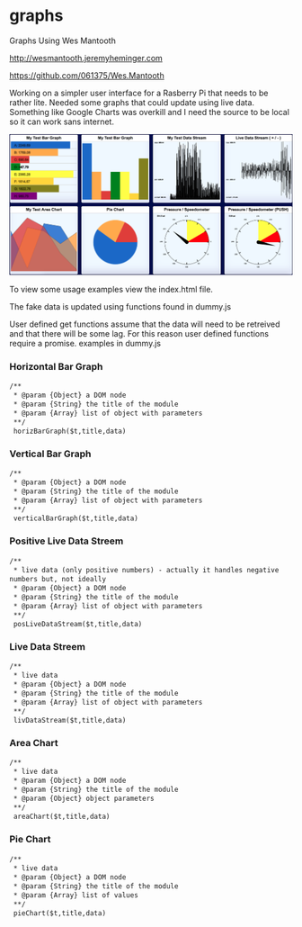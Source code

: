 # graphs
Graphs Using Wes Mantooth

http://wesmantooth.jeremyheminger.com

https://github.com/061375/Wes.Mantooth

Working on a simpler user interface for a Rasberry Pi that needs to be rather lite.
Needed some graphs that could update using live data.
Something like Google Charts was overkill and I need the source to be local so it can work sans internet.

![alt text](https://github.com/061375/graphs/blob/master/graphs-v5.png?raw=true "Screenshot v2")

To view some usage examples view the index.html file.

The fake data is updated using functions found in dummy.js

User defined get functions assume that the data will need to be retreived and that there will be some lag. For this reason user defined functions require a promise. examples in dummy.js

### Horizontal Bar Graph
```
/** 
 * @param {Object} a DOM node
 * @param {String} the title of the module
 * @param {Array} list of object with parameters
 **/
 horizBarGraph($t,title,data)
```

### Vertical Bar Graph
```
/** 
 * @param {Object} a DOM node
 * @param {String} the title of the module
 * @param {Array} list of object with parameters
 **/
 verticalBarGraph($t,title,data)
```

### Positive Live Data Streem
```
/** 
 * live data (only positive numbers) - actually it handles negative numbers but, not ideally
 * @param {Object} a DOM node
 * @param {String} the title of the module
 * @param {Array} list of object with parameters
 **/
 posLiveDataStream($t,title,data)
```

### Live Data Streem
```
/** 
 * live data 
 * @param {Object} a DOM node
 * @param {String} the title of the module
 * @param {Array} list of object with parameters
 **/
 livDataStream($t,title,data)
```

### Area Chart
```
/** 
 * live data 
 * @param {Object} a DOM node
 * @param {String} the title of the module
 * @param {Object} object parameters
 **/
 areaChart($t,title,data)
```

### Pie Chart
```
/** 
 * live data 
 * @param {Object} a DOM node
 * @param {String} the title of the module
 * @param {Array} list of values
 **/
 pieChart($t,title,data)
```